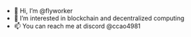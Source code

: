 - 👋 Hi, I’m @flyworker
- 👀 I’m interested in blockchain and decentralized computing
- 📫 You can reach me at discord @ccao4981
<!---
flyworker/flyworker is a ✨ special ✨ repository because its `README.md` (this file) appears on your GitHub profile.
You can click the Preview link to take a look at your changes.
--->
